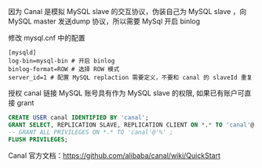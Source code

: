 因为 Canal 是模拟 MySQL slave 的交互协议，伪装自己为 MySQL slave ，向 MySQL master 发送dump 协议，所以需要 MySql 开启 binlog

修改 mysql.cnf 中的配置

```text
[mysqld]
log-bin=mysql-bin # 开启 binlog
binlog-format=ROW # 选择 ROW 模式
server_id=1 # 配置 MySQL replaction 需要定义，不要和 canal 的 slaveId 重复
```



授权 canal 链接 MySQL 账号具有作为 MySQL slave 的权限, 如果已有账户可直接 grant

```sql
CREATE USER canal IDENTIFIED BY 'canal';  
GRANT SELECT, REPLICATION SLAVE, REPLICATION CLIENT ON *.* TO 'canal'@'%';
-- GRANT ALL PRIVILEGES ON *.* TO 'canal'@'%' ;
FLUSH PRIVILEGES;
```



Canal 官方文档：https://github.com/alibaba/canal/wiki/QuickStart
